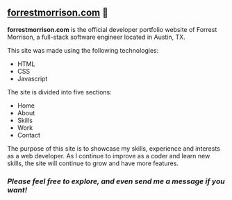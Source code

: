 ## [**forrestmorrison.com**](https://www.forrestmorrison.com) 👋

 **forrestmorrison.com** is the official developer portfolio website of Forrest Morrison, a full-stack software engineer located in Austin, TX.

This site was made using the following technologies:

- HTML
- CSS
- Javascript

The site is divided into five sections:

- Home
- About
- Skills
- Work
- Contact

The purpose of this site is to showcase my skills, experience and interests as a web developer. As I continue to improve as a coder and learn new skills, the site will continue to grow and have more features.

### *Please feel free to explore, and even send me a message if you want!*